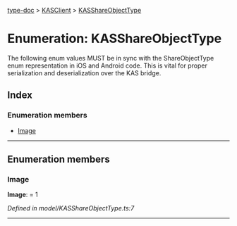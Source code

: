 [type-doc](../README.md) > [KASClient](../modules/kasclient.md) > [KASShareObjectType](../enums/kasclient.kasshareobjecttype.md)

# Enumeration: KASShareObjectType

The following enum values MUST be in sync with the ShareObjectType enum representation in iOS and Android code. This is vital for proper serialization and deserialization over the KAS bridge.

## Index

### Enumeration members

* [Image](kasclient.kasshareobjecttype.md#image)

---

## Enumeration members

<a id="image"></a>

###  Image

**Image**:  = 1

*Defined in model/KASShareObjectType.ts:7*

___

